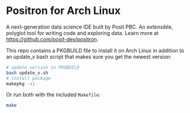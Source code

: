 
# Positron for Arch Linux

A next-generation data science IDE built by Posit PBC. An extensible, polyglot tool for writing code and exploring data. Learn more at <https://github.com/posit-dev/positron>.

This repo contains a PKGBUILD file to install it on Arch Linux in addition to an update_v bash script that makes sure you get the newest version:

```bash
# update version in PKGBUILD
bash update_v.sh
# install package
makepkg -si
```

Or run both with the included `Makefile`:

```bash
make
```
